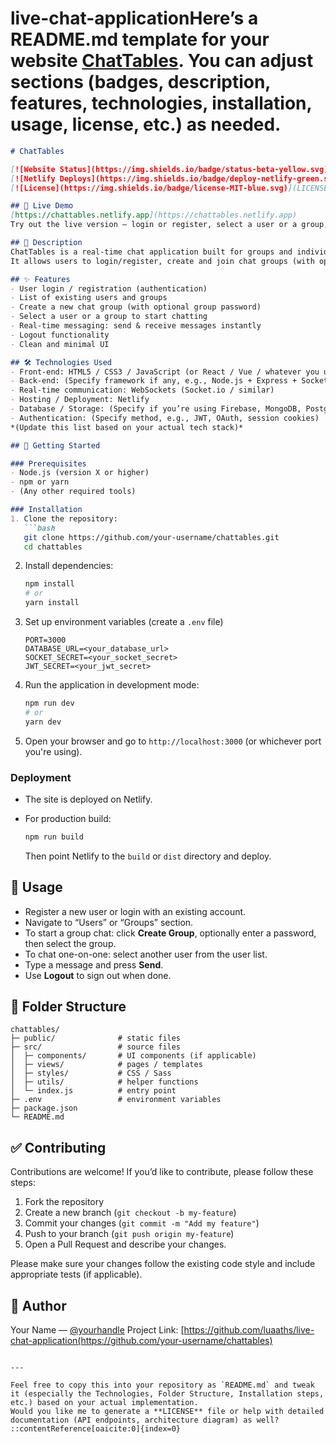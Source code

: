 # live-chat-applicationHere’s a **README.md** template for your website **[ChatTables](https://chattables.netlify.app)**. You can adjust sections (badges, description, features, technologies, installation, usage, license, etc.) as needed.

````markdown
# ChatTables

[![Website Status](https://img.shields.io/badge/status-beta-yellow.svg)](https://chattables.netlify.app)  
[![Netlify Deploys](https://img.shields.io/badge/deploy-netlify-green.svg)](https://chattables.netlify.app)  
[![License](https://img.shields.io/badge/license-MIT-blue.svg)](LICENSE)

## 🔗 Live Demo  
[https://chattables.netlify.app](https://chattables.netlify.app)  
Try out the live version — login or register, select a user or a group, and start chatting.

## 📖 Description  
ChatTables is a real-time chat application built for groups and individual users.  
It allows users to login/register, create and join chat groups (with optional password protection), or chat one-on-one with another user. It’s designed for simplicity and speed, making it easy to get up and running for group discussions, team chats or personal messaging.

## ✨ Features  
- User login / registration (authentication)  
- List of existing users and groups  
- Create a new chat group (with optional group password)  
- Select a user or a group to start chatting  
- Real-time messaging: send & receive messages instantly  
- Logout functionality  
- Clean and minimal UI  

## 🛠 Technologies Used  
- Front-end: HTML5 / CSS3 / JavaScript (or React / Vue / whatever you used)  
- Back-end: (Specify framework if any, e.g., Node.js + Express + Socket.io)  
- Real-time communication: WebSockets (Socket.io / similar)  
- Hosting / Deployment: Netlify  
- Database / Storage: (Specify if you’re using Firebase, MongoDB, PostgreSQL, etc.)  
- Authentication: (Specify method, e.g., JWT, OAuth, session cookies)  
*(Update this list based on your actual tech stack)*

## 🚀 Getting Started  

### Prerequisites  
- Node.js (version X or higher)  
- npm or yarn  
- (Any other required tools)

### Installation  
1. Clone the repository:  
   ```bash
   git clone https://github.com/your-username/chattables.git
   cd chattables
````

2. Install dependencies:

   ```bash
   npm install
   # or
   yarn install
   ```
3. Set up environment variables (create a `.env` file)

   ```env
   PORT=3000
   DATABASE_URL=<your_database_url>
   SOCKET_SECRET=<your_socket_secret>
   JWT_SECRET=<your_jwt_secret>
   ```
4. Run the application in development mode:

   ```bash
   npm run dev
   # or
   yarn dev
   ```
5. Open your browser and go to `http://localhost:3000` (or whichever port you're using).

### Deployment

* The site is deployed on Netlify.
* For production build:

  ```bash
  npm run build
  ```

  Then point Netlify to the `build` or `dist` directory and deploy.

## 🧪 Usage

* Register a new user or login with an existing account.
* Navigate to “Users” or “Groups” section.
* To start a group chat: click **Create Group**, optionally enter a password, then select the group.
* To chat one-on-one: select another user from the user list.
* Type a message and press **Send**.
* Use **Logout** to sign out when done.

## 🧩 Folder Structure

```
chattables/
├─ public/              # static files
├─ src/                 # source files
│  ├─ components/       # UI components (if applicable)
│  ├─ views/            # pages / templates
│  ├─ styles/           # CSS / Sass
│  ├─ utils/            # helper functions
│  └─ index.js          # entry point
├─ .env                 # environment variables
├─ package.json
└─ README.md
```

## ✅ Contributing

Contributions are welcome! If you’d like to contribute, please follow these steps:

1. Fork the repository
2. Create a new branch (`git checkout -b my-feature`)
3. Commit your changes (`git commit -m "Add my feature"`)
4. Push to your branch (`git push origin my-feature`)
5. Open a Pull Request and describe your changes.

Please make sure your changes follow the existing code style and include appropriate tests (if applicable).


## 👤 Author

Your Name — [@yourhandle](https://github.com/luaaths)
Project Link: [https://github.com/luaaths/live-chat-application(https://github.com/your-username/chattables)

```

---

Feel free to copy this into your repository as `README.md` and tweak it (especially the Technologies, Folder Structure, Installation steps, etc.) based on your actual implementation.  
Would you like me to generate a **LICENSE** file or help with detailed documentation (API endpoints, architecture diagram) as well?
::contentReference[oaicite:0]{index=0}
```
